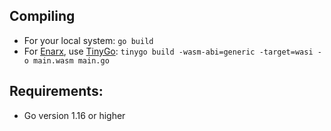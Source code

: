 ## Compiling
* For your local system: `go build`
* For [Enarx](https://enarx.dev/), use [TinyGo](https://tinygo.org/): `tinygo build -wasm-abi=generic -target=wasi -o main.wasm main.go`

## Requirements:
* Go version 1.16 or higher